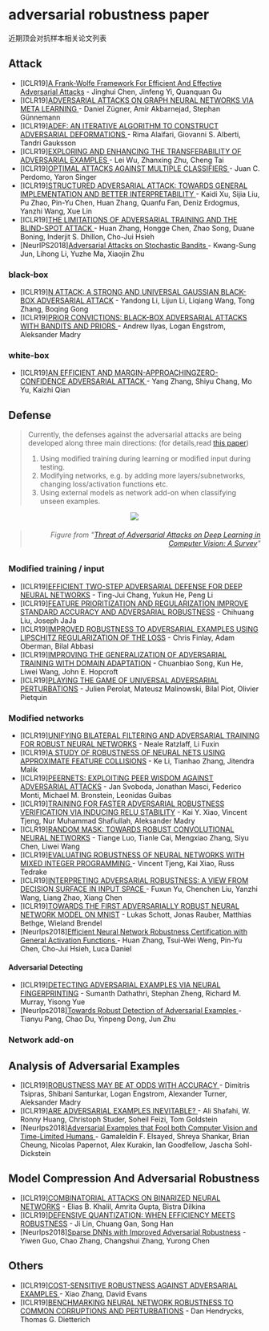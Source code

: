 # adversarial robustness paper
近期顶会对抗样本相关论文列表
## Attack
- [ICLR19][A Frank-Wolfe Framework For Efficient And Effective Adversarial Attacks](https://arxiv.org/abs/1811.10828) - Jinghui Chen, Jinfeng Yi, Quanquan Gu
- [ICLR19][ADVERSARIAL ATTACKS ON GRAPH NEURAL NETWORKS VIA META LEARNING ](https://arxiv.org/abs/1805.07984) - Daniel Zügner, Amir Akbarnejad, Stephan Günnemann
- [ICLR19][ADEF: AN ITERATIVE ALGORITHM TO CONSTRUCT ADVERSARIAL DEFORMATIONS ](https://arxiv.org/abs/1804.07729) - Rima Alaifari, Giovanni S. Alberti, Tandri Gauksson
- [ICLR19][EXPLORING AND ENHANCING THE TRANSFERABILITY OF ADVERSARIAL EXAMPLES ](https://openreview.net/pdf?id=HyMRUiC9YX) - Lei Wu, Zhanxing Zhu, Cheng Tai
- [ICLR19][OPTIMAL ATTACKS AGAINST MULTIPLE CLASSIFIERS ](https://openreview.net/pdf?id=rkl4M3R5K7) - Juan C. Perdomo, Yaron Singer
- [ICLR19][STRUCTURED ADVERSARIAL ATTACK: TOWARDS GENERAL IMPLEMENTATION AND BETTER INTERPRETABILITY ](https://arxiv.org/abs/1808.01664) - Kaidi Xu, Sijia Liu, Pu Zhao, Pin-Yu Chen, Huan Zhang, Quanfu Fan, Deniz Erdogmus, Yanzhi Wang, Xue Lin
- [ICLR19][THE LIMITATIONS OF ADVERSARIAL TRAINING AND THE BLIND-SPOT ATTACK ](https://openreview.net/pdf?id=HylTBhA5tQ) - Huan Zhang, Hongge Chen, Zhao Song, Duane Boning, Inderjit S. Dhillon, Cho-Jui Hsieh
- [NeurIPS2018][Adversarial Attacks on Stochastic Bandits ](https://arxiv.org/abs/1810.12188) - Kwang-Sung Jun, Lihong Li, Yuzhe Ma, Xiaojin Zhu
### black-box
- [ICLR19][N ATTACK: A STRONG AND UNIVERSAL GAUSSIAN BLACK-BOX ADVERSARIAL ATTACK](https://openreview.net/pdf?id=ryeoxnRqKQ) - Yandong Li, Lijun Li, Liqiang Wang, Tong Zhang, Boqing Gong
- [ICLR19][PRIOR CONVICTIONS: BLACK-BOX ADVERSARIAL ATTACKS WITH BANDITS AND PRIORS ](https://arxiv.org/abs/1807.07978) - Andrew Ilyas, Logan Engstrom, Aleksander Madry
### white-box
- [ICLR19][AN EFFICIENT AND MARGIN-APPROACHINGZERO-CONFIDENCE ADVERSARIAL ATTACK ](https://openreview.net/pdf?id=B1gHjoRqYQ) - Yang Zhang, Shiyu Chang, Mo Yu, Kaizhi Qian

## Defense
> Currently, the defenses against the adversarial attacks are being developed along three main directions: (for details,read [this paper](https://arxiv.org/pdf/1801.00553.pdf))
>   1) Using modified training during learning or modified input during testing. 
>   2) Modifying networks, e.g. by adding more layers/subnetworks, changing loss/activation functions etc.
>   3) Using external models as network add-on when classifying unseen examples.

<div align=center><img src="https://github.com/hfeng-xia/adversarial-robustness/blob/master/IMG/1.jpg"/></div>


> ###### <p align="right"> *Figure from "[Threat of Adversarial Attacks on Deep Learning in Computer Vision: A Survey](https://arxiv.org/pdf/1801.00553.pdf)"*</p>

### Modified training / input
- [ICLR19][EFFICIENT TWO-STEP ADVERSARIAL DEFENSE FOR DEEP NEURAL NETWORKS](https://openreview.net/pdf?id=BklpOo09tQ) - Ting-Jui Chang, Yukun He, Peng Li
- [ICLR19][FEATURE PRIORITIZATION AND REGULARIZATION IMPROVE STANDARD ACCURACY AND ADVERSARIAL ROBUSTNESS](https://openreview.net/pdf?id=ryG2Cs09Y7) - Chihuang Liu, Joseph JaJa
- [ICLR19][IMPROVED ROBUSTNESS TO ADVERSARIAL EXAMPLES USING LIPSCHITZ REGULARIZATION OF THE LOSS](https://arxiv.org/abs/1810.00953) - Chris Finlay, Adam Oberman, Bilal Abbasi
- [ICLR19][IMPROVING THE GENERALIZATION OF ADVERSARIAL TRAINING WITH DOMAIN ADAPTATION](https://arxiv.org/abs/1810.00740) - Chuanbiao Song, Kun He, Liwei Wang, John E. Hopcroft
- [ICLR19][PLAYING THE GAME OF UNIVERSAL ADVERSARIAL PERTURBATIONS](https://arxiv.org/abs/1809.07802) - Julien Perolat, Mateusz Malinowski, Bilal Piot, Olivier Pietquin
### Modified networks
- [ICLR19][UNIFYING BILATERAL FILTERING AND ADVERSARIAL TRAINING FOR ROBUST NEURAL NETWORKS](https://arxiv.org/abs/1804.01635) - Neale Ratzlaff, Li Fuxin
- [ICLR19][A STUDY OF ROBUSTNESS OF NEURAL NETS USING APPROXIMATE FEATURE COLLISIONS](https://openreview.net/pdf?id=H1gDgn0qY7) - Ke Li, Tianhao Zhang, Jitendra Malik
- [ICLR19][PEERNETS: EXPLOITING PEER WISDOM AGAINST ADVERSARIAL ATTACKS](https://arxiv.org/abs/1806.00088) - Jan Svoboda, Jonathan Masci, Federico Monti, Michael M. Bronstein, Leonidas Guibas
- [ICLR19][TRAINING FOR FASTER ADVERSARIAL ROBUSTNESS VERIFICATION VIA INDUCING RELU STABILITY](https://arxiv.org/abs/1809.03008) - Kai Y. Xiao, Vincent Tjeng, Nur Muhammad Shafiullah, Aleksander Madry
- [ICLR19][RANDOM MASK: TOWARDS ROBUST CONVOLUTIONAL NEURAL NETWORKS](https://openreview.net/pdf?id=SkgkJn05YX) - Tiange Luo, Tianle Cai, Mengxiao Zhang, Siyu Chen, Liwei Wang
- [ICLR19][EVALUATING ROBUSTNESS OF NEURAL NETWORKS WITH MIXED INTEGER PROGRAMMING ](https://arxiv.org/abs/1711.07356) - Vincent Tjeng, Kai Xiao, Russ Tedrake
- [ICLR19][INTERPRETING ADVERSARIAL ROBUSTNESS: A VIEW FROM DECISION SURFACE IN INPUT SPACE ](https://arxiv.org/abs/1810.00144) - Fuxun Yu, Chenchen Liu, Yanzhi Wang, Liang Zhao, Xiang Chen 
- [ICLR19][TOWARDS THE FIRST ADVERSARIALLY ROBUST NEURAL NETWORK MODEL ON MNIST](https://arxiv.org/abs/1805.09190) - Lukas Schott, Jonas Rauber, Matthias Bethge, Wieland Brendel
- [NeurIps2018][Efficient Neural Network Robustness Certification with General Activation Functions ](https://arxiv.org/abs/1811.00866?utm_source=feedburner&utm_medium=feed&utm_campaign=Feed%253A+arxiv%252FQSXk+%2528ExcitingAds%2521+cs+updates+on+arXiv.org%2529) - Huan Zhang, Tsui-Wei Weng, Pin-Yu Chen, Cho-Jui Hsieh, Luca Daniel

#### Adversarial Detecting

- [ICLR19][DETECTING ADVERSARIAL EXAMPLES VIA NEURAL FINGERPRINTING](https://arxiv.org/abs/1803.03870) - Sumanth Dathathri, Stephan Zheng, Richard M. Murray, Yisong Yue
- [NeurIps2018][Towards Robust Detection of Adversarial Examples ](https://arxiv.org/abs/1706.00633) - Tianyu Pang, Chao Du, Yinpeng Dong, Jun Zhu


### Network add-on

## Analysis of Adversarial Examples
- [ICLR19][ROBUSTNESS MAY BE AT ODDS WITH ACCURACY ](https://arxiv.org/abs/1805.12152) - Dimitris Tsipras, Shibani Santurkar, Logan Engstrom, Alexander Turner, Aleksander Madry
- [ICLR19][ARE ADVERSARIAL EXAMPLES INEVITABLE? ](https://arxiv.org/abs/1809.02104) - Ali Shafahi, W. Ronny Huang, Christoph Studer, Soheil Feizi, Tom Goldstein
- [NeurIps2018][Adversarial Examples that Fool both Computer Vision and Time-Limited Humans ](https://arxiv.org/abs/1802.08195) - Gamaleldin F. Elsayed, Shreya Shankar, Brian Cheung, Nicolas Papernot, Alex Kurakin, Ian Goodfellow, Jascha Sohl-Dickstein
## Model Compression And Adversarial Robustness
- [ICLR19][COMBINATORIAL ATTACKS ON BINARIZED NEURAL NETWORKS](https://arxiv.org/abs/1810.03538) - Elias B. Khalil, Amrita Gupta, Bistra Dilkina
- [ICLR19][DEFENSIVE QUANTIZATION: WHEN EFFICIENCY MEETS ROBUSTNESS](https://openreview.net/pdf?id=ryetZ20ctX) - Ji Lin, Chuang Gan, Song Han
- [NeurIps2018][Sparse DNNs with Improved Adversarial Robustness](https://arxiv.org/abs/1810.09619) - Yiwen Guo, Chao Zhang, Changshui Zhang, Yurong Chen
## Others
- [ICLR19][COST-SENSITIVE ROBUSTNESS AGAINST ADVERSARIAL EXAMPLES ](https://arxiv.org/abs/1810.09225) - Xiao Zhang, David Evans
- [ICLR19][BENCHMARKING NEURAL NETWORK ROBUSTNESS TO COMMON CORRUPTIONS AND PERTURBATIONS](https://arxiv.org/abs/1807.01697) - Dan Hendrycks, Thomas G. Dietterich
